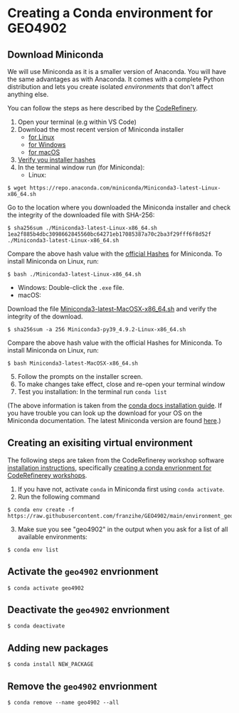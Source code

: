 # Creating a Conda environment for GEO4902


## Download Miniconda 
We will use Miniconda as it is a smaller version of Anaconda. You will have the same advantages as with Anaconda. It comes with a complete Python distribution and lets you create isolated _environments_ that don't affect anything else. 

You can follow the steps as here described by the [CodeRefinery](https://coderefinery.github.io/installation/conda/).

1. Open your terminal (e.g within VS Code)
2. Download the most recent version of Miniconda installer 
   - [for Linux](https://docs.conda.io/en/latest/miniconda.html#linux-installers)
   - [for Windows](https://docs.conda.io/en/latest/miniconda.html)
   - [for macOS](https://docs.conda.io/en/latest/miniconda.html)
3. [Verify you installer hashes](https://docs.conda.io/projects/conda/en/latest/user-guide/install/download.html#hash-verification)
4. In the terminal window run (for Miniconda):
   - Linux: 

```
$ wget https://repo.anaconda.com/miniconda/Miniconda3-latest-Linux-x86_64.sh

```
Go to the location where you downloaded the Miniconda installer and check the integrity of the downloaded file with SHA-256:
```
$ sha256sum ./Miniconda3-latest-Linux-x86_64.sh
1ea2f885b4dbc3098662845560bc64271eb17085387a70c2ba3f29fff6f8d52f  ./Miniconda3-latest-Linux-x86_64.sh
```  
Compare the above hash value with the [official Hashes](https://docs.conda.io/en/latest/miniconda.html) for Miniconda. To install Miniconda on Linux, run:
```
$ bash ./Miniconda3-latest-Linux-x86_64.sh 

```
   - Windows: Double-click the `.exe` file.
   - macOS: 

Download the file [Miniconda3-latest-MacOSX-x86_64.sh](https://docs.conda.io/en/latest/miniconda.html) and verify the integrity of the download.
```
$ sha256sum -a 256 Miniconda3-py39_4.9.2-Linux-x86_64.sh
``` 
Compare the above hash value with the official Hashes for Miniconda. To install Miniconda on Linux, run:
```
$ bash Miniconda3-latest-MacOSX-x86_64.sh
```

5. Follow the prompts on the installer screen.
6. To make changes take effect, close and re-open your terminal window
7. Test you installation: In the terminal run `conda list`

(The above information is taken from the [conda docs installation guide](https://docs.conda.io/projects/conda/en/latest/user-guide/install/index.html). If you have trouble you can look up the download for your OS on the Miniconda documentation. The latest Miniconda version are found [here](https://docs.conda.io/en/latest/miniconda.html).)



## Creating an exisiting virtual environment
The following steps are taken from the CodeRefinerey workshop software [installation instructions](https://coderefinery.github.io/installation/#), specifically [creating a conda envrionment for CodeRefinerey workshops](https://coderefinery.github.io/installation/conda-environment/#conda-environment).

1. If you have not, activate `conda` in Miniconda first using `conda activate`.
2. Run the following command
```
$ conda env create -f https://raw.githubusercontent.com/franzihe/GEO4902/main/environment_geo4902.yml

```
3. Make sue you see "geo4902" in the output when you ask for a list of all available environments:
```
$ conda env list
```

## Activate the `geo4902` envrionment
```
$ conda activate geo4902
```
## Deactivate the `geo4902` envrionment
```
$ conda deactivate

```
## Adding new packages 
```
$ conda install NEW_PACKAGE
```

## Remove the `geo4902` envrionment
```
$ conda remove --name geo4902 --all
```
